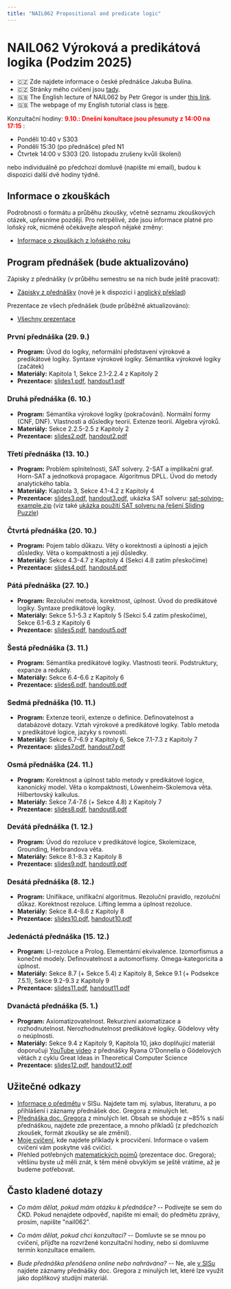 ```yaml
---
title: "NAIL062 Propositional and predicate logic"
---
```


# NAIL062 Výroková a predikátová logika (Podzim 2025)

* 🇨🇿 Zde najdete informace o české přednášce Jakuba Bulína.
* 🇨🇿 Stránky mého cvičení jsou [tady](cviceni/).
* 🇬🇧 The English lecture of NAIL062 by Petr Gregor is under [this link](https://ktiml.mff.cuni.cz/~gregor/logics/).
* 🇬🇧 The webpage of my English tutorial class is [here](tutorial/).


Konzultační hodiny: <span style="color:red">**9.10.: Dnešní konultace jsou přesunuty z 14:00 na 17:15**</span>
: 

* Pondělí 10:40 v S303 
* Pondělí 15:30 (po přednášce) před N1
* Čtvrtek 14:00 v S303 (20. listopadu zrušeny kvůli školení)

nebo individuálně po předchozí domluvě (napište mi email), budou k dispozici další dvě hodiny týdně.

## Informace o zkouškách

Podrobnosti o formátu a průběhu zkoušky, včetně seznamu zkouškových otázek, upřesníme později. Pro netrpělivé, zde jsou informace platné pro loňský rok, nicméně očekávejte alespoň nějaké změny:

* [Informace o zkouškách z loňského roku](https://github.com/jbulin-mff-uk/nail062/raw/main/lecture/exam/info-o-zkouskach.pdf)


## Program přednášek (bude aktualizováno)

Zápisky z přednášky (v průběhu semestru se na nich bude ještě pracovat):
* [Zápisky z přednášky](https://github.com/jbulin-mff-uk/nail062/raw/main/lecture/skripta/skripta.pdf) (nově je k dispozici i [anglický překlad](https://github.com/jbulin-mff-uk/nail062/raw/main/lecture/lecture-notes/lecture-notes.pdf))

Prezentace ze všech přednášek (bude průběžně aktualizováno):
* [Všechny prezentace](https://github.com/jbulin-mff-uk/nail062/raw/main/lecture/slides/all-slides.pdf)

### První přednáška (29. 9.)

* **Program:** Úvod do logiky, neformální představení výrokové a predikátové logiky. Syntaxe výrokové logiky. Sémantika výrokové logiky (začátek)
* **Materiály:** Kapitola 1, Sekce 2.1-2.2.4 z Kapitoly 2
* **Prezentace:** [slides1.pdf](https://github.com/jbulin-mff-uk/nail062/raw/main/lecture/slides/slides1.pdf), [handout1.pdf](https://github.com/jbulin-mff-uk/nail062/raw/main/lecture/slides/handout1.pdf)


### Druhá přednáška (6. 10.)

* **Program:** Sémantika výrokové logiky (pokračování). Normální formy (CNF, DNF). Vlastnosti a důsledky teorií. Extenze teorií. Algebra výroků.
* **Materiály:** Sekce 2.2.5-2.5 z Kapitoly 2
* **Prezentace:** [slides2.pdf](https://github.com/jbulin-mff-uk/nail062/raw/main/lecture/slides/slides2.pdf), [handout2.pdf](https://github.com/jbulin-mff-uk/nail062/raw/main/lecture/slides/handout2.pdf)

### Třetí přednáška (13. 10.)

* **Program:** Problém splnitelnosti, SAT solvery. 2-SAT a implikační graf. Horn-SAT a jednotková propagace. Algoritmus DPLL. Úvod do metody analytického tabla.
* **Materiály:** Kapitola 3, Sekce 4.1-4.2 z Kapitoly 4
* **Prezentace:** [slides3.pdf](https://github.com/jbulin-mff-uk/nail062/raw/main/lecture/slides/slides3.pdf), [handout3.pdf](https://github.com/jbulin-mff-uk/nail062/raw/main/lecture/slides/handout3.pdf), ukázka SAT solveru: [sat-solving-example.zip](https://github.com/jbulin-mff-uk/nail062/raw/main/lecture/sat-solving-example.zip) (viz také [ukázka použití SAT solveru na řešení Sliding Puzzle](https://gitlab.mff.cuni.cz/svancaj/logika_SAT_example))


### Čtvrtá přednáška (20. 10.)

* **Program:** Pojem tablo důkazu. Věty o korektnosti a úplnosti a jejich důsledky. Věta o kompaktnosti a její důsledky.
* **Materiály:** Sekce 4.3-4.7 z Kapitoly 4 (Sekci 4.8 zatím přeskočíme)
* **Prezentace:** [slides4.pdf](https://github.com/jbulin-mff-uk/nail062/raw/main/lecture/slides/slides4.pdf), [handout4.pdf](https://github.com/jbulin-mff-uk/nail062/raw/main/lecture/slides/handout4.pdf)

### Pátá přednáška (27. 10.)

* **Program:**  Rezoluční metoda, korektnost, úplnost. Úvod do predikátové logiky. Syntaxe predikátové logiky.
* **Materiály:** Sekce 5.1-5.3 z Kapitoly 5 (Sekci 5.4 zatím přeskočíme), Sekce 6.1-6.3 z Kapitoly 6
* **Prezentace:** [slides5.pdf](https://github.com/jbulin-mff-uk/nail062/raw/main/lecture/slides/slides5.pdf), [handout5.pdf](https://github.com/jbulin-mff-uk/nail062/raw/main/lecture/slides/handout5.pdf)


### Šestá přednáška (3. 11.)

* **Program:** Sémantika predikátové logiky. Vlastnosti teorií. Podstruktury, expanze a redukty. 
* **Materiály:** Sekce 6.4-6.6 z Kapitoly 6
* **Prezentace:** [slides6.pdf](https://github.com/jbulin-mff-uk/nail062/raw/main/lecture/slides/slides6.pdf), [handout6.pdf](https://github.com/jbulin-mff-uk/nail062/raw/main/lecture/slides/handout6.pdf)

### Sedmá přednáška (10. 11.)

* **Program:**  Extenze teorií, extenze o definice. Definovatelnost a databázové dotazy. Vztah výrokové a predikátové logiky. Tablo metoda v predikátové logice, jazyky s rovností.
* **Materiály:** Sekce 6.7-6.9 z Kapitoly 6, Sekce 7.1-7.3 z Kapitoly 7
* **Prezentace:** [slides7.pdf](https://github.com/jbulin-mff-uk/nail062/raw/main/lecture/slides/slides7.pdf), [handout7.pdf](https://github.com/jbulin-mff-uk/nail062/raw/main/lecture/slides/handout7.pdf)

### Osmá přednáška (24. 11.)

* **Program:** Korektnost a úplnost tablo metody v predikátové logice, kanonický model. Věta o kompaktnosti, Löwenheim-Skolemova věta. Hilbertovský kalkulus.
* **Materiály:** Sekce 7.4-7.6 (+ Sekce 4.8) z Kapitoly 7
* **Prezentace:** [slides8.pdf](https://github.com/jbulin-mff-uk/nail062/raw/main/lecture/slides/slides8.pdf), [handout8.pdf](https://github.com/jbulin-mff-uk/nail062/raw/main/lecture/slides/handout8.pdf)

### Devátá přednáška (1. 12.)

* **Program:**   Úvod do rezoluce v predikátové logice, Skolemizace, Grounding, Herbrandova věta.
* **Materiály:** Sekce 8.1-8.3 z Kapitoly 8
* **Prezentace:** [slides9.pdf](https://github.com/jbulin-mff-uk/nail062/raw/main/lecture/slides/slides9.pdf), [handout9.pdf](https://github.com/jbulin-mff-uk/nail062/raw/main/lecture/slides/handout9.pdf)

### Desátá přednáška (8. 12.)

* **Program:**  Unifikace, unifikační algoritmus. Rezoluční pravidlo, rezoluční důkaz. Korektnost rezoluce. Lifting lemma a úplnost rezoluce.
* **Materiály:** Sekce 8.4-8.6 z Kapitoly 8
* **Prezentace:** [slides10.pdf](https://github.com/jbulin-mff-uk/nail062/raw/main/lecture/slides/slides10.pdf), [handout10.pdf](https://github.com/jbulin-mff-uk/nail062/raw/main/lecture/slides/handout10.pdf)

### Jedenáctá přednáška (15. 12.)

* **Program:**  LI-rezoluce a Prolog. Elementární ekvivalence. Izomorfismus a konečné modely. Definovatelnost a automorfismy. Omega-kategoricita a úplnost.
* **Materiály:** Sekce 8.7 (+ Sekce 5.4) z Kapitoly 8, Sekce 9.1 (+ Podsekce 7.5.1), Sekce 9.2-9.3 z Kapitoly 9
* **Prezentace:** [slides11.pdf](https://github.com/jbulin-mff-uk/nail062/raw/main/lecture/slides/slides11.pdf), [handout11.pdf](https://github.com/jbulin-mff-uk/nail062/raw/main/lecture/slides/handout11.pdf)

### Dvanáctá přednáška (5. 1.)

* **Program:**   Axiomatizovatelnost. Rekurzivní axiomatizace a rozhodnutelnost. Nerozhodnutelnost predikátové logiky. Gödelovy věty o neúplnosti.
* **Materiály:** Sekce 9.4 z Kapitoly 9, Kapitola 10, jako doplňující materiál doporučuji [YouTube video](https://www.youtube.com/watch?v=bmECBK_TOQA&list=PLm3J0oaFux3aafQm568blS9blxtA_EWQv) z přednášky Ryana O'Donnella o Gödelových větách z cyklu Great Ideas in Theoretical Computer Science
* **Prezentace:** [slides12.pdf](https://github.com/jbulin-mff-uk/nail062/raw/main/lecture/slides/slides12.pdf), [handout12.pdf](https://github.com/jbulin-mff-uk/nail062/raw/main/lecture/slides/handout12.pdf)


## Užitečné odkazy

* [Informace o předmětu](https://is.cuni.cz/studium/predmety/index.php?do=predmet&kod=NAIL062&skr=2022&fak=11320) v SISu. Najdete tam mj. sylabus, literaturu, a po přihlášení i záznamy přednášek doc. Gregora z minulých let.
* [Přednáška doc. Gregora](http://ktiml.mff.cuni.cz/~gregor/logika/index.html) z minulých let. Obsah se shoduje z ~85% s naší přednáškou, najdete zde prezentace, a mnoho příkladů (z předchozích zkoušek, formát zkoušky se ale změnil).
* [Moje cvičení](cviceni/), kde najdete příklady k procvičení. Informace o vašem cvičení vám poskytne váš cvičící.
* Přehled potřebných [matematických pojmů](http://ktiml.mff.cuni.cz/~gregor/logika/VPLdodatek.pdf) (prezentace doc. Gregora); většinu byste už měli znát, k těm méně obvyklým se ještě vrátíme, až je budeme potřebovat.

## Často kladené dotazy

* _Co mám dělat, pokud mám otázku k přednášce?_ -- Podívejte se sem do ČKD. Pokud nenajdete odpověď, napište mi email; do předmětu zprávy, prosím, napište "nail062".

* _Co mám dělat, pokud chci konzultaci?_ -- Domluvte se se mnou po cvičení, přijďte na rozvržené konzultační hodiny, nebo si domluvme termín konzultace emailem.

* _Bude přednáška přenášena online nebo nahrávána?_ -- Ne, ale [v SISu](https://is.cuni.cz/studium/predmety/index.php?do=predmet&kod=NAIL062&skr=2022&fak=11320) najdete záznamy přednášky doc. Gregora z minulých let, které lze využít jako doplňkový studijní materiál.
